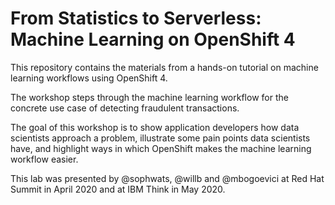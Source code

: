 # From Statistics to Serverless: Machine Learning on OpenShift 4

This repository contains the materials from a hands-on tutorial on machine learning workflows using OpenShift 4. 

The workshop steps through the machine learning workflow for the concrete use case of detecting fraudulent transactions.

The goal of this workshop is to show application developers how data scientists approach a problem, illustrate some pain points data scientists have, and highlight ways in which OpenShift makes the machine learning workflow easier. 

This lab was presented by @sophwats, @willb and @mbogoevici at Red Hat Summit in April 2020 and at IBM Think in May 2020.

